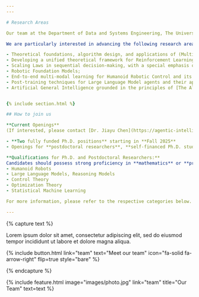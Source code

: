 ```yaml
---
---

# Research Areas

Our team at the Department of Data and Systems Engineering, The University of Hong Kong, specializes in **Learning for Sequential Decision-Making and Continuous Control.**  

We are particularly interested in advancing the following research areas:  

- Theoretical foundations, algorithm design, and applications of (Multi-agent) Reinforcement Learning;  
- Developing a unified theoretical framework for Reinforcement Learning, Optimal Control, and Stochastic Optimization;  
- Scaling Laws in sequential decision-making, with a special emphasis on efficient (Multi-agent) Monte Carlo Tree Search algorithms and advanced Reasoning Models;  
- Robotic Foundation Models;  
- End-to-end multi-modal learning for Humanoid Robotic Control and its industrial applications;  
- Post-training techniques for Large Language Model agents and their applications in sequential decision-making;
- Artificial General Intelligence grounded in the principles of [The Alberta Plan](http://www.incompleteideas.net/Talks/AlbertaPlan.pdf).


{% include section.html %}

## How to join us

**Current Openings**  
(If interested, please contact [Dr. Jiayu Chen](https://agentic-intelligence-lab.org/members/jiayu-chen.html) directly.)  

- **Two fully funded Ph.D. positions** starting in **Fall 2025**  
- Openings for **postdoctoral researchers**, **self-financed Ph.D. students**, **part-time Ph.D. students**, **research assistants**, and **visiting scholars** are available **year-round**  

**Qualifications for Ph.D. and Postdoctoral Researchers:**  
Candidates should possess strong proficiency in **mathematics** or **programming**, as well as demonstrate self-motivation and resilience. Applicants with backgrounds in the following areas are highly preferred:  
- Humanoid Robots  
- Large Language Models, Reasoning Models
- Control Theory  
- Optimization Theory  
- Statistical Machine Learning  

For more information, please refer to the respective categories below.  

---
```


{% capture text %}

Lorem ipsum dolor sit amet, consectetur adipiscing elit, sed do eiusmod tempor incididunt ut labore et dolore magna aliqua.

{%
  include button.html
  link="team"
  text="Meet our team"
  icon="fa-solid fa-arrow-right"
  flip=true
  style="bare"
%}

{% endcapture %}

{%
  include feature.html
  image="images/photo.jpg"
  link="team"
  title="Our Team"
  text=text
%}

<!-- {% capture text %}

Lorem ipsum dolor sit amet, consectetur adipiscing elit, sed do eiusmod tempor incididunt ut labore et dolore magna aliqua.

{%
  include button.html
  link="research"
  text="See our publications"
  icon="fa-solid fa-arrow-right"
  flip=true
  style="bare"
%}

{% endcapture %}

{%
  include feature.html
  image="images/photo.jpg"
  link="research"
  title="Our Research"
  text=text
%}

{% capture text %}

Lorem ipsum dolor sit amet, consectetur adipiscing elit, sed do eiusmod tempor incididunt ut labore et dolore magna aliqua.

{%
  include button.html
  link="projects"
  text="Browse our projects"
  icon="fa-solid fa-arrow-right"
  flip=true
  style="bare"
%}

{% endcapture %}

{%
  include feature.html
  image="images/photo.jpg"
  link="projects"
  title="Our Projects"
  flip=true
  style="bare"
  text=text
%} -->
